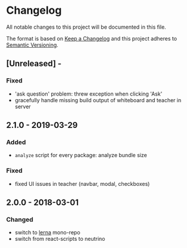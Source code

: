 # Changelog
All notable changes to this project will be documented in this file.

The format is based on [Keep a Changelog](http://keepachangelog.com/en/1.0.0/)
and this project adheres to [Semantic Versioning](http://semver.org/spec/v2.0.0.html).

## [Unreleased] - <date>
### Fixed
- 'ask question' problem: threw exception when clicking 'Ask'
- gracefully handle missing build output of whiteboard and teacher in server

## 2.1.0 - 2019-03-29
### Added
- `analyze` script for every package: analyze bundle size

### Fixed
- fixed UI issues in teacher (navbar, modal, checkboxes)

## 2.0.0 - 2018-03-01
### Changed
- switch to [lerna](https://lernajs.io/) mono-repo
- switch from react-scripts to neutrino